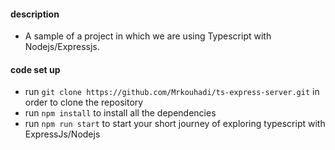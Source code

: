 #### description

- A sample of a project in which we are using Typescript with Nodejs/Expressjs.

#### code set up

- run `git clone https://github.com/Mrkouhadi/ts-express-server.git` in order to clone the repository
- run `npm install` to install all the dependencies
- run `npm run start` to start your short journey of exploring typescript with ExpressJs/Nodejs
